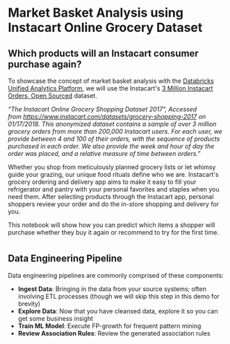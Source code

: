 ﻿# **Market Basket Analysis using Instacart Online Grocery Dataset**
## Which products will an Instacart consumer purchase again?

To showcase the concept of market basket analysis with the [Databricks Unified Analytics Platform](https://databricks.com/product/unified-analytics-platform), we will use the Instacart's [3 Million Instacart Orders, Open Sourced](https://www.instacart.com/datasets/grocery-shopping-2017) dataset.

*“The Instacart Online Grocery Shopping Dataset 2017”, Accessed from <https://www.instacart.com/datasets/grocery-shopping-2017> on 01/17/2018. This anonymized dataset contains a sample of over 3 million grocery orders from more than 200,000 Instacart users. For each user, we provide between 4 and 100 of their orders, with the sequence of products purchased in each order. We also provide the week and hour of day the order was placed, and a relative measure of time between orders.”*

Whether you shop from meticulously planned grocery lists or let whimsy guide your grazing, our unique food rituals define who we are. Instacart's grocery ordering and delivery app aims to make it easy to fill your refrigerator and pantry with your personal favorites and staples when you need them. After selecting products through the Instacart app, personal shoppers review your order and do the in-store shopping and delivery for you.

This notebook will show how you can predict which items a shopper will purchase whether they buy it again or recommend to try for the first time.
#
## Data Engineering Pipeline
Data engineering pipelines are commonly comprised of these components:

- **Ingest Data**: Bringing in the data from your source systems; often involving ETL processes (though we will skip this step in this demo for brevity)
- **Explore Data**: Now that you have cleansed data, explore it so you can get some business insight
- **Train ML Model**: Execute FP-growth for frequent pattern mining
- **Review Association Rules**: Review the generated association rules


